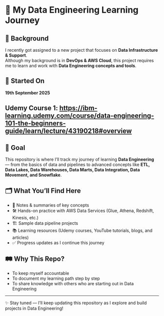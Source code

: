 # 🚀 My Data Engineering Learning Journey

## 📌 Background
I recently got assigned to a new project that focuses on **Data Infrastructure & Support**.  
Although my background is in **DevOps & AWS Cloud**, this project requires me to learn and work with **Data Engineering concepts and tools**.

## 📅 Started On
**19th September 2025**

## Udemy Course 1: https://ibm-learning.udemy.com/course/data-engineering-101-the-beginners-guide/learn/lecture/43190218#overview

## 🎯 Goal
This repository is where I’ll track my journey of learning **Data Engineering** — from the basics of data and pipelines to advanced concepts like **ETL, Data Lakes, Data Warehouses, Data Marts, Data Integration, Data Movement, and Snowflake**.

## 🗂️ What You’ll Find Here
- 📒 Notes & summaries of key concepts  
- 🛠️ Hands-on practice with AWS Data Services (Glue, Athena, Redshift, Kinesis, etc.)  
- 🏗️ Sample data pipeline projects  
- 📚 Learning resources (Udemy courses, YouTube tutorials, blogs, and articles)  
- ✅ Progress updates as I continue this journey  

## 🛤️ Why This Repo?
- To keep myself accountable  
- To document my learning path step by step  
- To share knowledge with others who are starting out in Data Engineering  



---

✨ Stay tuned — I’ll keep updating this repository as I explore and build projects in Data Engineering!
